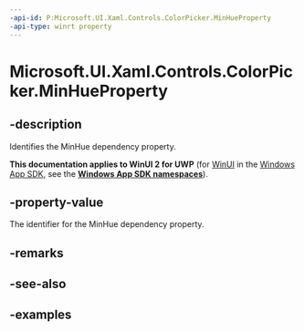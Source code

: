 ```yaml
---
-api-id: P:Microsoft.UI.Xaml.Controls.ColorPicker.MinHueProperty
-api-type: winrt property
---
```

<!-- Property syntax.
public DependencyProperty MinHueProperty { get; }
-->

# Microsoft.UI.Xaml.Controls.ColorPicker.MinHueProperty


## -description

Identifies the MinHue dependency property.


**This documentation applies to WinUI 2 for UWP** (for [WinUI](/windows/apps/winui/winui3/) in the [Windows App SDK](/windows/apps/windows-app-sdk/), see the **[Windows App SDK namespaces](/windows/windows-app-sdk/api/winrt/)**).

## -property-value

The identifier for the MinHue dependency property.


## -remarks


## -see-also


## -examples


